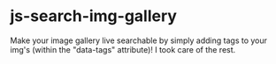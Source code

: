 # js-search-img-gallery

Make your image gallery live searchable by simply adding tags to your img's (within the "data-tags" attribute)! I took care of the rest.
